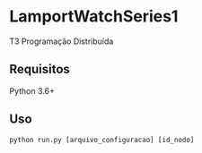 # LamportWatchSeries1
T3 Programação Distribuída

## Requisitos
Python 3.6+

## Uso

    python run.py [arquivo_configuracao] [id_nodo]

